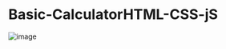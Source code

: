 # Basic-CalculatorHTML-CSS-jS

![image](https://github.com/MahmoudDabachii2004/Basic-CalculatorHTML-CSS-jS/assets/116679944/5c412bf7-290b-43ec-9fa2-993aef809544)
